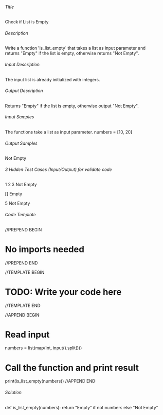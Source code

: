 ###### Title
Check if List is Empty

###### Description
Write a function 'is_list_empty' that takes a list as input parameter and
returns "Empty" if the list is empty, otherwise returns "Not Empty".

###### Input Description
The input list is already initialized with integers.

###### Output Description
Returns "Empty" if the list is empty, otherwise output "Not Empty".

###### Input Samples
The functions take a list as input parameter.
numbers = [10, 20]

###### Output Samples
Not Empty

###### 3 Hidden Test Cases (Input/Output) for validate code
1 2 3
Not Empty

[]
Empty

5
Not Empty

###### Code Template

//PREPEND BEGIN
# No imports needed
//PREPEND END

//TEMPLATE BEGIN

# TODO: Write your code here

//TEMPLATE END

//APPEND BEGIN
# Read input
numbers = list(map(int, input().split()))

# Call the function and print result
print(is_list_empty(numbers))
//APPEND END
###### Solution

def is_list_empty(numbers):
    return "Empty" if not numbers else "Not Empty"
